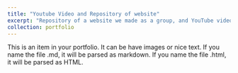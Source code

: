 ```yaml
---
title: "Youtube Video and Repository of website"
excerpt: "Repository of a website we made as a group, and YouTube video explaining  https://youtu.be/yQ2K8-CZ75A?si=I9bt-x1_NLOWHMdH  https://github.com/37DG/4353-project"
collection: portfolio
---
```


This is an item in your portfolio. It can be have images or nice text. If you name the file .md, it will be parsed as markdown. If you name the file .html, it will be parsed as HTML. 
